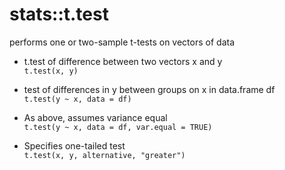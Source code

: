 # stats::t.test

performs one or two-sample t-tests on vectors of data

- t.test of difference between two vectors x and y  
`t.test(x, y)`

- test of differences in y between groups on x in data.frame df  
`t.test(y ~ x, data = df)`

- As above, assumes variance equal  
`t.test(y ~ x, data = df, var.equal = TRUE)`

- Specifies one-tailed test  
`t.test(x, y, alternative, "greater")`
